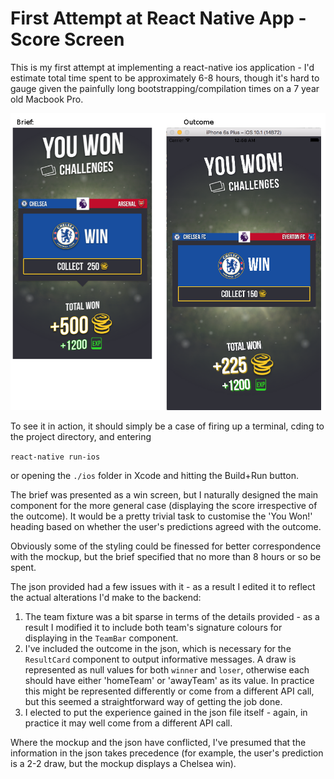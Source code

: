 # First Attempt at React Native App - Score Screen

This is my first attempt at implementing a react-native ios application - I'd
estimate total time spent to be approximately 6-8 hours, though it's hard to
gauge given the painfully long bootstrapping/compilation times on a 7 year old
Macbook Pro.

![Brief and Outcome](./react-native-app.png "Brief and Outcome")

To see it in action, it should simply be a case of firing up a terminal, cding
to the project directory, and entering

`react-native run-ios`

or opening the `./ios` folder in Xcode and hitting the Build+Run button.

The brief was presented as a win screen, but I naturally designed the main
component for the more general case (displaying the score irrespective of the
outcome). It would be a pretty trivial task to customise the 'You Won!' heading
based on whether the user's predictions agreed with the outcome.

Obviously some of the styling could be finessed for better correspondence with
the mockup, but the brief specified that no more than 8 hours or so be spent.

The json provided had a few issues with it - as a result I edited it to
reflect the actual alterations I'd make to the backend:

1. The team fixture was a bit sparse in terms of the details provided - as a
   result I modified it to include both team's signature colours for displaying
   in the `TeamBar` component.
2. I've included the outcome in the json, which is necessary for the
   `ResultCard` component to output informative messages. A draw is represented
   as null values for both `winner` and `loser`, otherwise each should have
   either 'homeTeam' or 'awayTeam' as its value. In practice this might be
   represented differently or come from a different API call, but this seemed a
   straightforward way of getting the job done.
3. I elected to put the experience gained in the json file itself - again, in
   practice it may well come from a different API call.

Where the mockup and the json have conflicted, I've presumed that the
information in the json takes precedence (for example, the user's prediction
is a 2-2 draw, but the mockup displays a Chelsea win).
